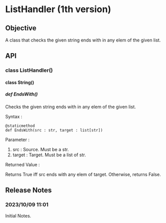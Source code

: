 # ListHandler (1th version)
## Objective
A class that checks the given string ends with in any elem of the given list.
## API
### class ListHandler()
#### class String()
##### def EndsWith()
Checks the given string ends with in any elem of the given list.

Syntax :

    @staticmethod
    def EndsWith(src : str, target : list[str])
        
Parameter : 
1. src : Source. Must be a str.
2. target : Target. Must be a list of str.

Returned Value :

Returns True iff src ends with any elem of target. Otherwise, returns False.

## Release Notes
### 2023/10/09 11:01
Initial Notes.
